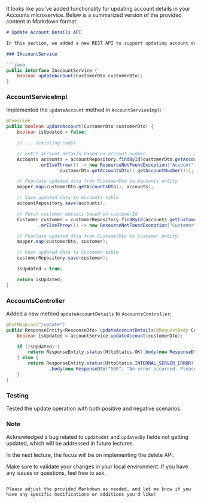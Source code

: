 It looks like you've added functionality for updating account details in your Accounts microservice. Below is a summarized version of the provided content in Markdown format:

```markdown
# Update Account Details API

In this section, we added a new REST API to support updating account details based on the provided `CustomerDto`. The operation is performed using the HTTP `PUT` method.

### IAccountService

```java
public interface IAccountService {
    boolean updateAccount(CustomerDto customerDto);
}
```

### AccountServiceImpl

Implemented the `updateAccount` method in `AccountServiceImpl`:

```java
@Override
public boolean updateAccount(CustomerDto customerDto) {
    boolean isUpdated = false;

    // ... (existing code)

    // Fetch account details based on account number
    Accounts accounts = accountRepository.findById(customerDto.getAccountsDto().getAccountNumber())
            .orElseThrow(() -> new ResourceNotFoundException("Account", "Account Number",
                    customerDto.getAccountsDto().getAccountNumber()));

    // Populate updated data from CustomerDto to Accounts entity
    mapper.map(customerDto.getAccountsDto(), accounts);

    // Save updated data to Accounts table
    accountRepository.save(accounts);

    // Fetch customer details based on customerId
    Customer customer = customerRepository.findById(accounts.getCustomerId())
            .orElseThrow(() -> new ResourceNotFoundException("Customer", "Customer ID", accounts.getCustomerId()));

    // Populate updated data from CustomerDto to Customer entity
    mapper.map(customerDto, customer);

    // Save updated data to Customer table
    customerRepository.save(customer);

    isUpdated = true;

    return isUpdated;
}
```

### AccountsController

Added a new method `updateAccountDetails` to `AccountsController`:

```java
@PutMapping("/update")
public ResponseEntity<ResponseDto> updateAccountDetails(@RequestBody CustomerDto customerDto) {
    boolean isUpdated = accountService.updateAccount(customerDto);

    if (isUpdated) {
        return ResponseEntity.status(HttpStatus.OK).body(new ResponseDto("200", "Request processed successfully."));
    } else {
        return ResponseEntity.status(HttpStatus.INTERNAL_SERVER_ERROR)
                .body(new ResponseDto("500", "An error occurred. Please try again or contact the dev team."));
    }
}
```

### Testing

Tested the update operation with both positive and negative scenarios.

### Note

Acknowledged a bug related to `updatedAt` and `updatedBy` fields not getting updated, which will be addressed in future lectures.

In the next lecture, the focus will be on implementing the delete API.

Make sure to validate your changes in your local environment. If you have any issues or questions, feel free to ask.
```

Please adjust the provided Markdown as needed, and let me know if you have any specific modifications or additions you'd like!